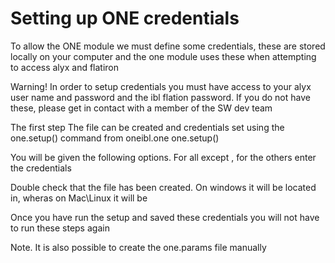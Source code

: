 # Setting up ONE credentials



To allow the ONE module we must define some credentials, these are stored locally on your computer and the one module
uses these when attempting to access alyx and flatiron

Warning! In order to setup credentials you must have access to your alyx user name and password and the ibl flation
password. If you do not have these, please get in contact with a member of the SW dev team

The first step
The file can be created and credentials set using the one.setup() command
from oneibl.one
one.setup()

You will be given the following options.
For all except , for the others enter the credentials

Double check that the file has been created. On windows it will be located in, wheras on Mac\Linux it will be

Once you have run the setup and saved these credentials you will not have to run these steps again

Note. It is also possible to create the one.params file manually
